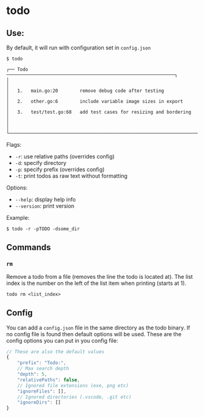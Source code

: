 # todo

## Use:

By default, it will run with configuration set in `config.json`
```console
$ todo

┌── Todo ──────────────────────────────────────────────────────────────┐
│                                                                      │
│   1.   main.go:20        remove debug code after testing             │
│   2.   other.go:6        include variable image sizes in export      │
│   3.   test/test.go:68   add test cases for resizing and bordering   │
│                                                                      │
└──────────────────────────────────────────────────────────────────────┘
```

Flags:
- `-r`: use relative paths (overrides config)
- `-d`: specify directory
- `-p`: specify prefix (overrides config)
- `-t`: print todos as raw text without formatting

Options:
- `--help`: display help info
- `--version`: print version

Example:
```console
$ todo -r -pTODO -dsome_dir
```

## Commands

### `rm`

Remove a todo from a file (removes the line the todo is located at). The list index is the number on the left of the list item when printing (starts at 1).

`todo rm <list_index>`

## Config

You can add a `config.json` file in the same directory as the todo binary. If no config file is found then default options will be used. These are the config options you can put in you config file:

```js
// These are also the default values
{
    "prefix": "Todo:",
    // Max search depth
    "depth": 5,
    "relativePaths": false,
    // Ignored file extensions (exe, png etc)
    "ignoreFiles": [],
    // Ignored directories (.vscode, .git etc)
    "ignoreDirs": []
}
```
